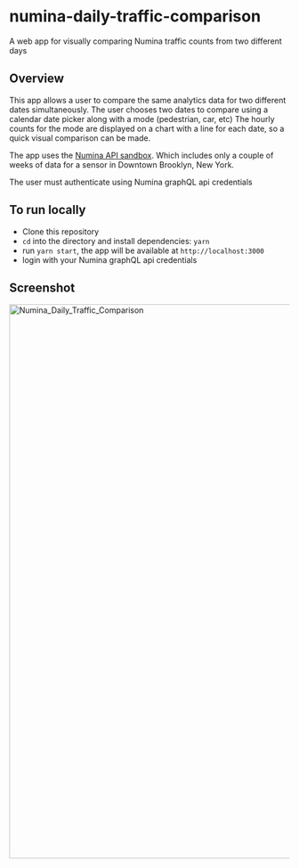 # numina-daily-traffic-comparison

A web app for visually comparing Numina traffic counts from two different days

## Overview

This app allows a user to compare the same analytics data for two different dates simultaneously.  The user chooses two dates to compare using a calendar date picker along with a mode (pedestrian, car, etc) The hourly counts for the mode are displayed on a chart with a line for each date, so a quick visual comparison can be made.

The app uses the [Numina API sandbox](https://numina.co/announcing-numina-api-sandbox/). Which includes only a couple of weeks of data for a sensor in Downtown Brooklyn, New York.

The user must authenticate using Numina graphQL api credentials

## To run locally

- Clone this repository
- `cd` into the directory and install dependencies: `yarn`
- run `yarn start`, the app will be available at `http://localhost:3000`
- login with your Numina graphQL api credentials

## Screenshot

<img width="995" alt="Numina_Daily_Traffic_Comparison" src="https://user-images.githubusercontent.com/1833820/87744025-5a3bcd80-c7b8-11ea-9872-067241e053de.png">

